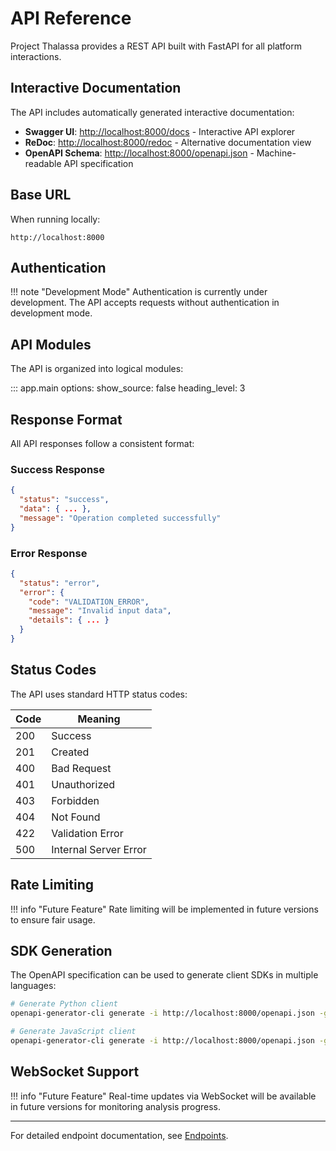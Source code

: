 # API Reference

Project Thalassa provides a REST API built with FastAPI for all platform interactions.

## Interactive Documentation

The API includes automatically generated interactive documentation:

- **Swagger UI**: [http://localhost:8000/docs](http://localhost:8000/docs) - Interactive API explorer
- **ReDoc**: [http://localhost:8000/redoc](http://localhost:8000/redoc) - Alternative documentation view
- **OpenAPI Schema**: [http://localhost:8000/openapi.json](http://localhost:8000/openapi.json) - Machine-readable API specification

## Base URL

When running locally:
```
http://localhost:8000
```

## Authentication

!!! note "Development Mode"
    Authentication is currently under development. The API accepts requests without authentication in development mode.

## API Modules

The API is organized into logical modules:

::: app.main
    options:
      show_source: false
      heading_level: 3

## Response Format

All API responses follow a consistent format:

### Success Response
```json
{
  "status": "success",
  "data": { ... },
  "message": "Operation completed successfully"
}
```

### Error Response
```json
{
  "status": "error",
  "error": {
    "code": "VALIDATION_ERROR",
    "message": "Invalid input data",
    "details": { ... }
  }
}
```

## Status Codes

The API uses standard HTTP status codes:

| Code | Meaning |
|------|---------|
| 200 | Success |
| 201 | Created |
| 400 | Bad Request |
| 401 | Unauthorized |
| 403 | Forbidden |
| 404 | Not Found |
| 422 | Validation Error |
| 500 | Internal Server Error |

## Rate Limiting

!!! info "Future Feature"
    Rate limiting will be implemented in future versions to ensure fair usage.

## SDK Generation

The OpenAPI specification can be used to generate client SDKs in multiple languages:

```bash
# Generate Python client
openapi-generator-cli generate -i http://localhost:8000/openapi.json -g python -o ./client-python

# Generate JavaScript client
openapi-generator-cli generate -i http://localhost:8000/openapi.json -g javascript -o ./client-js
```

## WebSocket Support

!!! info "Future Feature"
    Real-time updates via WebSocket will be available in future versions for monitoring analysis progress.

---

For detailed endpoint documentation, see [Endpoints](endpoints.md).
